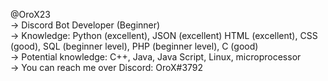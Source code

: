 @OroX23<br>
-> Discord Bot Developer (Beginner)<br>
-> Knowledge: Python (excellent), JSON (excellent) HTML (excellent), CSS (good), SQL (beginner level), PHP (beginner level), C (good)<br>
-> Potential knowledge: C++, Java, Java Script, Linux, microprocessor<br>
-> You can reach me over Discord: OroX#3792

<!---
OroX23/OroX23 is a ✨ special ✨ repository because its `README.md` (this file) appears on your GitHub profile.
You can click the Preview link to take a look at your changes.
--->

